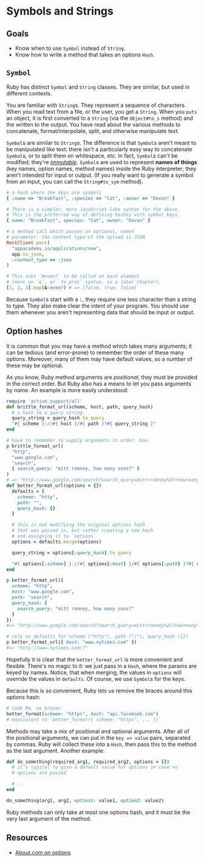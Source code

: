 # Symbols and Strings

## Goals

* Know when to use `Symbol` instead of `String`.
* Know how to write a method that takes an options `Hash`.

## `Symbol`

Ruby has distinct `Symbol` and `String` classes. They are similar, but
used in different contexts.

You are familiar with `String`s. They represent a sequence of
characters. When you read text from a file, or the user, you get a
`String`. When you `puts` an object, it is first converted to a
`String` (via the `Object#to_s` method) and the written to the
output. You have read about the various methods to concatenate,
format/interpolate, split, and otherwise manipulate text.

`Symbol`s are similar to `String`s. The difference is that `Symbol`s
aren't meant to be manipulated like text: there isn't a particularly
easy way to concatenate `Symbol`s, or to split them on whitespace,
etc. In fact, `Symbol`s can't be modified; they're
[*immutable*][immutable-wiki]. `Symbol`s are used to represent **names
of things** (key names, option names, method names) inside the Ruby
interpreter; they aren't intended for input or output. (If you really
want to generate a symbol from an input, you can call the
`String#to_sym` method).

```ruby
# a hash where the keys are symbols
{ :name => "Breakfast", :species => "Cat", :owner => "Devon" }

# There is a simpler, more JavaScript-like syntax for the above.
# This is the preferred way of defining hashes with symbol keys.
{ name: "Breakfast", species: "Cat", owner: "Devon" }

# a method call which passes an optional, named
# parameter: the content type of the upload is JSON
RestClient.post(
  "appacademy.io/applications/new",
  app.to_json,
  :content_type => :json
)

# This asks `#even?` to be called on each element
# (more on `&`, or `to_proc` syntax, in a later chapter).
[1, 2, 3].map(&:even?) # => [false, true, false]
```

Because `Symbol`s start with a `:`, they require one less
character than a string to type. They also make clear the intent of
your program. You should use them whenever you aren't representing
data that should be input or output.

[immutable-wiki]:https://en.wikipedia.org/wiki/Immutable_object

## Option hashes

It is common that you may have a method which takes many arguments; it
can be tedious (and error-prone) to remember the order of these many
options. Moreover, many of them may have default values, so a number
of these may be optional.

As you know, Ruby method arguments are *positional*; they must be
provided in the correct order. But Ruby also has a means to let you
pass arguments by *name*. An example is more easily understood:

```ruby
require 'active_support/all'
def brittle_format_url(scheme, host, path, query_hash)
  # a hash to a query string.
  query_string = query_hash.to_query
  "#{ scheme }://#{ host }/#{ path }?#{ query_string }"
end

# have to remember to supply arguments in order. boo.
p brittle_format_url(
  "http",
  "www.google.com",
  "search",
  { search_query: "mitt romney, how many sons?" }
)
# => "http://www.google.com/search?search_query=mitt+romney%2C+how+many+sons%3F"
def better_format_url(options = {})
  defaults = {
    scheme: "http",
    path: "",
    query_hash: {}
  }

  # this is not modifying the original options hash
  # that was passed in, but rather creating a new hash
  # and assigning it to `options`
  options = defaults.merge(options)

  query_string = options[:query_hash].to_query

  "#{ options[:scheme] }://#{ options[:host] }/#{ options[:path] }?#{ query_string }"
end

p better_format_url({
  scheme: "http",
  host: "www.google.com",
  path: "search",
  query_hash: {
    search_query: "mitt romney, how many sons?"
  }
})
#=> "http://www.google.com/search?search_query=mitt+romney%2C+how+many+sons%3F"

# rely on defaults for scheme ("http"), path ("/"), query_hash ({})
p better_format_url({ host: "www.nytimes.com" })
#=> "http://www.nytimes.com/?"
```

Hopefully it is clear that the `better_format_url` is more convenient
and flexible. There's no magic to it: we just pass in a `Hash`, where
the params are keyed by names. Notice, that when merging, the values
in `options` will override the values in `defaults`. Of course, we use
`Symbol`s for the keys.

Because this is so convenient, Ruby lets us remove the braces around
this options hash:

```Ruby
# look Ma, no braces
better_format(scheme: "https", host: "api.facebook.com")
# equivalent to `better_format({ scheme: "https", ... })`
```

Methods may take a mix of positional and optional arguments. After all
of the positional arguments, we can put in the `key => value` pairs,
separated by commas. Ruby will collect these into a `Hash`, then pass
this to the method as the last argument. Another example:

```ruby
def do_something(required_arg1, required_arg2, options = {})
  # it's typical to give a default value for options in case no
  # options are passed

  # ...
end

do_something(arg1, arg2, option1: value1, option2: value2)
```

Ruby methods can only take at most one options hash, and it must be
the very last argument of the method.

## Resources

* [About.com on options][about-options]

[about-options]: http://ruby.about.com/od/advancedruby/qt/opthash.htm
